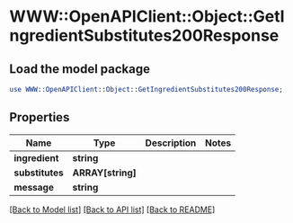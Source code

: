 # WWW::OpenAPIClient::Object::GetIngredientSubstitutes200Response

## Load the model package
```perl
use WWW::OpenAPIClient::Object::GetIngredientSubstitutes200Response;
```

## Properties
Name | Type | Description | Notes
------------ | ------------- | ------------- | -------------
**ingredient** | **string** |  | 
**substitutes** | **ARRAY[string]** |  | 
**message** | **string** |  | 

[[Back to Model list]](../README.md#documentation-for-models) [[Back to API list]](../README.md#documentation-for-api-endpoints) [[Back to README]](../README.md)


